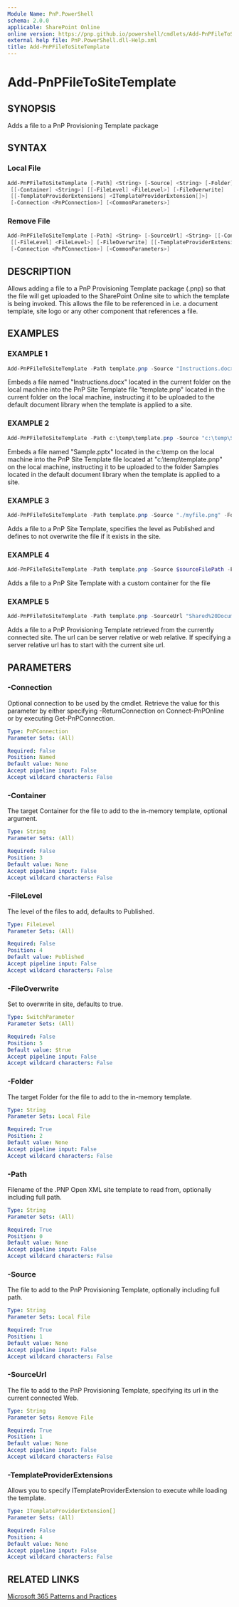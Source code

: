 ```yaml
---
Module Name: PnP.PowerShell
schema: 2.0.0
applicable: SharePoint Online
online version: https://pnp.github.io/powershell/cmdlets/Add-PnPFileToSiteTemplate.html
external help file: PnP.PowerShell.dll-Help.xml
title: Add-PnPFileToSiteTemplate
---
```

  
# Add-PnPFileToSiteTemplate

## SYNOPSIS
Adds a file to a PnP Provisioning Template package

## SYNTAX

### Local File
```powershell
Add-PnPFileToSiteTemplate [-Path] <String> [-Source] <String> [-Folder] <String>
 [[-Container] <String>] [[-FileLevel] <FileLevel>] [-FileOverwrite]
 [[-TemplateProviderExtensions] <ITemplateProviderExtension[]>] 
 [-Connection <PnPConnection>] [<CommonParameters>]
```

### Remove File
```powershell
Add-PnPFileToSiteTemplate [-Path] <String> [-SourceUrl] <String> [[-Container] <String>]
 [[-FileLevel] <FileLevel>] [-FileOverwrite] [[-TemplateProviderExtensions] <ITemplateProviderExtension[]>]
 [-Connection <PnPConnection>] [<CommonParameters>]
```

## DESCRIPTION

Allows adding a file to a PnP Provisioning Template package (.pnp) so that the file will get uploaded to the SharePoint Online site to which the template is being invoked. This allows the file to be referenced in i.e. a document template, site logo or any other component that references a file.

## EXAMPLES

### EXAMPLE 1
```powershell
Add-PnPFileToSiteTemplate -Path template.pnp -Source "Instructions.docx" -Folder "Shared Documents"
```

Embeds a file named "Instructions.docx" located in the current folder on the local machine into the PnP Site Template file "template.pnp" located in the current folder on the local machine, instructing it to be uploaded to the default document library when the template is applied to a site.

### EXAMPLE 2
```powershell
Add-PnPFileToSiteTemplate -Path c:\temp\template.pnp -Source "c:\temp\Sample.pptx" -Folder "Shared Documents\Samples"
```

Embeds a file named "Sample.pptx" located in the c:\temp on the local machine into the PnP Site Template file located at "c:\temp\template.pnp" on the local machine, instructing it to be uploaded to the folder Samples located in the default document library when the template is applied to a site.

### EXAMPLE 3
```powershell
Add-PnPFileToSiteTemplate -Path template.pnp -Source "./myfile.png" -Folder "folderinsite" -FileLevel Published -FileOverwrite:$false
```

Adds a file to a PnP Site Template, specifies the level as Published and defines to not overwrite the file if it exists in the site.

### EXAMPLE 4
```powershell
Add-PnPFileToSiteTemplate -Path template.pnp -Source $sourceFilePath -Folder $targetFolder -Container $container
```

Adds a file to a PnP Site Template with a custom container for the file

### EXAMPLE 5
```powershell
Add-PnPFileToSiteTemplate -Path template.pnp -SourceUrl "Shared%20Documents/ProjectStatus.docx"
```

Adds a file to a PnP Provisioning Template retrieved from the currently connected site. The url can be server relative or web relative. If specifying a server relative url has to start with the current site url.

## PARAMETERS

### -Connection
Optional connection to be used by the cmdlet. Retrieve the value for this parameter by either specifying -ReturnConnection on Connect-PnPOnline or by executing Get-PnPConnection.

```yaml
Type: PnPConnection
Parameter Sets: (All)

Required: False
Position: Named
Default value: None
Accept pipeline input: False
Accept wildcard characters: False
```

### -Container
The target Container for the file to add to the in-memory template, optional argument.

```yaml
Type: String
Parameter Sets: (All)

Required: False
Position: 3
Default value: None
Accept pipeline input: False
Accept wildcard characters: False
```

### -FileLevel
The level of the files to add, defaults to Published.

```yaml
Type: FileLevel
Parameter Sets: (All)

Required: False
Position: 4
Default value: Published
Accept pipeline input: False
Accept wildcard characters: False
```

### -FileOverwrite
Set to overwrite in site, defaults to true.

```yaml
Type: SwitchParameter
Parameter Sets: (All)

Required: False
Position: 5
Default value: $true
Accept pipeline input: False
Accept wildcard characters: False
```

### -Folder
The target Folder for the file to add to the in-memory template.

```yaml
Type: String
Parameter Sets: Local File

Required: True
Position: 2
Default value: None
Accept pipeline input: False
Accept wildcard characters: False
```

### -Path
Filename of the .PNP Open XML site template to read from, optionally including full path.

```yaml
Type: String
Parameter Sets: (All)

Required: True
Position: 0
Default value: None
Accept pipeline input: False
Accept wildcard characters: False
```

### -Source
The file to add to the PnP Provisioning Template, optionally including full path.

```yaml
Type: String
Parameter Sets: Local File

Required: True
Position: 1
Default value: None
Accept pipeline input: False
Accept wildcard characters: False
```

### -SourceUrl
The file to add to the PnP Provisioning Template, specifying its url in the current connected Web.

```yaml
Type: String
Parameter Sets: Remove File

Required: True
Position: 1
Default value: None
Accept pipeline input: False
Accept wildcard characters: False
```

### -TemplateProviderExtensions
Allows you to specify ITemplateProviderExtension to execute while loading the template.

```yaml
Type: ITemplateProviderExtension[]
Parameter Sets: (All)

Required: False
Position: 4
Default value: None
Accept pipeline input: False
Accept wildcard characters: False
```

## RELATED LINKS

[Microsoft 365 Patterns and Practices](https://aka.ms/m365pnp)